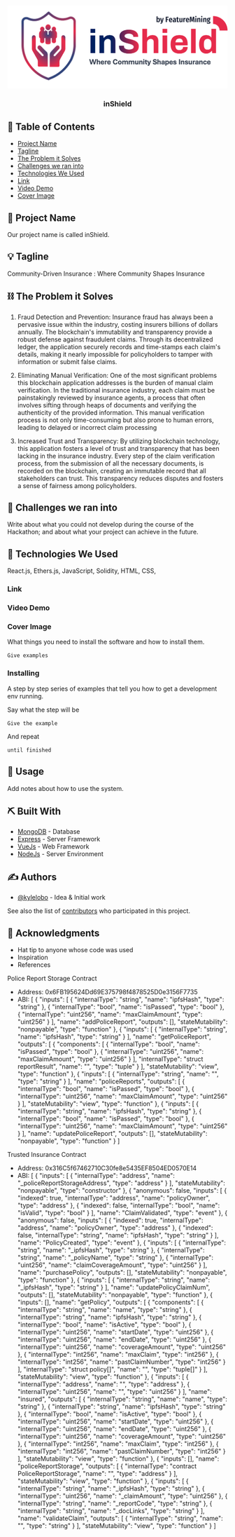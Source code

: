 <p align="center">
  <a href="" rel="noopener">
 <img src="./logo-reg.png" alt="inShield"></a>
</p>
<h3 align="center">inShield</h3>


## 📝 Table of Contents

- [Project Name](#project_name)
- [Tagline](#tagline)
- [The Problem it Solves](#problem)
- [Challenges we ran into](#challenges)
- [Technologies We Used](#tech)
- [Link](#link)
- [Video Demo](#video)
- [Cover Image](cover_img)

## 🧐 Project Name <a name = "project_name"></a>

Our project name is called inShield.

## 💡 Tagline <a name = "tagline"></a>

Community-Driven Insurance : Where Community Shapes Insurance

## ⛓️ The Problem it Solves <a name = "problem"></a>

1. Fraud Detection and Prevention:
Insurance fraud has always been a pervasive issue within the industry, costing insurers billions of dollars annually. The blockchain's immutability and transparency provide a robust defense against fraudulent claims. Through its decentralized ledger, the application securely records and time-stamps each claim's details, making it nearly impossible for policyholders to tamper with information or submit false claims.

2. Eliminating Manual Verification:
  One of the most significant problems this blockchain application addresses is the burden of manual claim verification. In the traditional insurance industry, each claim must be painstakingly reviewed by insurance agents, a process that often involves sifting through heaps of documents and verifying the authenticity of the provided information. This manual verification process is not only time-consuming but also prone to human errors, leading to delayed or incorrect claim processing

3. Increased Trust and Transparency:
  By utilizing blockchain technology, this application fosters a level of trust and transparency that has been lacking in the insurance industry. Every step of the claim verification process, from the submission of all the necessary documents, is recorded on the blockchain, creating an immutable record that all stakeholders can trust. This transparency reduces disputes and fosters a sense of fairness among policyholders.

## 🚀 Challenges we ran into <a name = "challenges"></a>

Write about what you could not develop during the course of the Hackathon; and about what your project can achieve
in the future.

## 🏁 Technologies We Used <a name = "tech"></a>

React.js, Ethers.js, JavaScript, Solidity, HTML, CSS, 

### Link <a name = "link"></a>

### Video Demo <a name = "video"></a>

### Cover Image <a name = "cover_img"></a>

What things you need to install the software and how to install them.

```
Give examples
```

### Installing

A step by step series of examples that tell you how to get a development env running.

Say what the step will be

```
Give the example
```

And repeat

```
until finished
```

## 🎈 Usage <a name="usage"></a>

Add notes about how to use the system.

## ⛏️ Built With <a name = "tech_stack"></a>

- [MongoDB](https://www.mongodb.com/) - Database
- [Express](https://expressjs.com/) - Server Framework
- [VueJs](https://vuejs.org/) - Web Framework
- [NodeJs](https://nodejs.org/en/) - Server Environment

## ✍️ Authors <a name = "authors"></a>

- [@kylelobo](https://github.com/kylelobo) - Idea & Initial work

See also the list of [contributors](https://github.com/kylelobo/The-Documentation-Compendium/contributors)
who participated in this project.

## 🎉 Acknowledgments <a name = "acknowledgments"></a>

- Hat tip to anyone whose code was used
- Inspiration
- References

Police Report Storage Contract
 - Address: 0x6FB195624Dd69E375798f4878525D0e3156F7735
 - ABI: [
          {
            "inputs": [
              {
                "internalType": "string",
                "name": "ipfsHash",
                "type": "string"
              },
              {
                "internalType": "bool",
                "name": "isPassed",
                "type": "bool"
              },
              {
                "internalType": "uint256",
                "name": "maxClaimAmount",
                "type": "uint256"
              }
            ],
            "name": "addPoliceReport",
            "outputs": [],
            "stateMutability": "nonpayable",
            "type": "function"
          },
          {
            "inputs": [
              {
                "internalType": "string",
                "name": "ipfsHash",
                "type": "string"
              }
            ],
            "name": "getPoliceReport",
            "outputs": [
              {
                "components": [
                  {
                    "internalType": "bool",
                    "name": "isPassed",
                    "type": "bool"
                  },
                  {
                    "internalType": "uint256",
                    "name": "maxClaimAmount",
                    "type": "uint256"
                  }
                ],
                "internalType": "struct reportResult",
                "name": "",
                "type": "tuple"
              }
            ],
            "stateMutability": "view",
            "type": "function"
          },
          {
            "inputs": [
              {
                "internalType": "string",
                "name": "",
                "type": "string"
              }
            ],
            "name": "policeReports",
            "outputs": [
              {
                "internalType": "bool",
                "name": "isPassed",
                "type": "bool"
              },
              {
                "internalType": "uint256",
                "name": "maxClaimAmount",
                "type": "uint256"
              }
            ],
            "stateMutability": "view",
            "type": "function"
          },
          {
            "inputs": [
              {
                "internalType": "string",
                "name": "ipfsHash",
                "type": "string"
              },
              {
                "internalType": "bool",
                "name": "isPassed",
                "type": "bool"
              },
              {
                "internalType": "uint256",
                "name": "maxClaimAmount",
                "type": "uint256"
              }
            ],
            "name": "updatePoliceReport",
            "outputs": [],
            "stateMutability": "nonpayable",
            "type": "function"
          }
        ]

Trusted Insurance Contract
- Address: 0x316C5f67462710C30fe8e5435EF8504ED0570E14
- ABI:  [
          {
            "inputs": [
              {
                "internalType": "address",
                "name": "_policeReportStorageAddress",
                "type": "address"
              }
            ],
            "stateMutability": "nonpayable",
            "type": "constructor"
          },
          {
            "anonymous": false,
            "inputs": [
              {
                "indexed": true,
                "internalType": "address",
                "name": "policyOwner",
                "type": "address"
              },
              {
                "indexed": false,
                "internalType": "bool",
                "name": "isValid",
                "type": "bool"
              }
            ],
            "name": "ClaimValidated",
            "type": "event"
          },
          {
            "anonymous": false,
            "inputs": [
              {
                "indexed": true,
                "internalType": "address",
                "name": "policyOwner",
                "type": "address"
              },
              {
                "indexed": false,
                "internalType": "string",
                "name": "ipfsHash",
                "type": "string"
              }
            ],
            "name": "PolicyCreated",
            "type": "event"
          },
          {
            "inputs": [
              {
                "internalType": "string",
                "name": "_ipfsHash",
                "type": "string"
              },
              {
                "internalType": "string",
                "name": "_policyName",
                "type": "string"
              },
              {
                "internalType": "uint256",
                "name": "claimCoverageAmount",
                "type": "uint256"
              }
            ],
            "name": "purchasePolicy",
            "outputs": [],
            "stateMutability": "nonpayable",
            "type": "function"
          },
          {
            "inputs": [
              {
                "internalType": "string",
                "name": "_ipfsHash",
                "type": "string"
              }
            ],
            "name": "updatePolicyClaimNum",
            "outputs": [],
            "stateMutability": "nonpayable",
            "type": "function"
          },
          {
            "inputs": [],
            "name": "getPolicy",
            "outputs": [
              {
                "components": [
                  {
                    "internalType": "string",
                    "name": "name",
                    "type": "string"
                  },
                  {
                    "internalType": "string",
                    "name": "ipfsHash",
                    "type": "string"
                  },
                  {
                    "internalType": "bool",
                    "name": "isActive",
                    "type": "bool"
                  },
                  {
                    "internalType": "uint256",
                    "name": "startDate",
                    "type": "uint256"
                  },
                  {
                    "internalType": "uint256",
                    "name": "endDate",
                    "type": "uint256"
                  },
                  {
                    "internalType": "uint256",
                    "name": "coverageAmount",
                    "type": "uint256"
                  },
                  {
                    "internalType": "int256",
                    "name": "maxClaim",
                    "type": "int256"
                  },
                  {
                    "internalType": "int256",
                    "name": "pastClaimNumber",
                    "type": "int256"
                  }
                ],
                "internalType": "struct policy[]",
                "name": "",
                "type": "tuple[]"
              }
            ],
            "stateMutability": "view",
            "type": "function"
          },
          {
            "inputs": [
              {
                "internalType": "address",
                "name": "",
                "type": "address"
              },
              {
                "internalType": "uint256",
                "name": "",
                "type": "uint256"
              }
            ],
            "name": "insured",
            "outputs": [
              {
                "internalType": "string",
                "name": "name",
                "type": "string"
              },
              {
                "internalType": "string",
                "name": "ipfsHash",
                "type": "string"
              },
              {
                "internalType": "bool",
                "name": "isActive",
                "type": "bool"
              },
              {
                "internalType": "uint256",
                "name": "startDate",
                "type": "uint256"
              },
              {
                "internalType": "uint256",
                "name": "endDate",
                "type": "uint256"
              },
              {
                "internalType": "uint256",
                "name": "coverageAmount",
                "type": "uint256"
              },
              {
                "internalType": "int256",
                "name": "maxClaim",
                "type": "int256"
              },
              {
                "internalType": "int256",
                "name": "pastClaimNumber",
                "type": "int256"
              }
            ],
            "stateMutability": "view",
            "type": "function"
          },
          {
            "inputs": [],
            "name": "policeReportStorage",
            "outputs": [
              {
                "internalType": "contract PoliceReportStorage",
                "name": "",
                "type": "address"
              }
            ],
            "stateMutability": "view",
            "type": "function"
          },
          {
            "inputs": [
              {
                "internalType": "string",
                "name": "_ipfsHash",
                "type": "string"
              },
              {
                "internalType": "uint256",
                "name": "_claimAmount",
                "type": "uint256"
              },
              {
                "internalType": "string",
                "name": "_reportCode",
                "type": "string"
              },
              {
                "internalType": "string",
                "name": "_docLinks",
                "type": "string"
              }
            ],
            "name": "validateClaim",
            "outputs": [
              {
                "internalType": "string",
                "name": "",
                "type": "string"
              }
            ],
            "stateMutability": "view",
            "type": "function"
          }
        ]